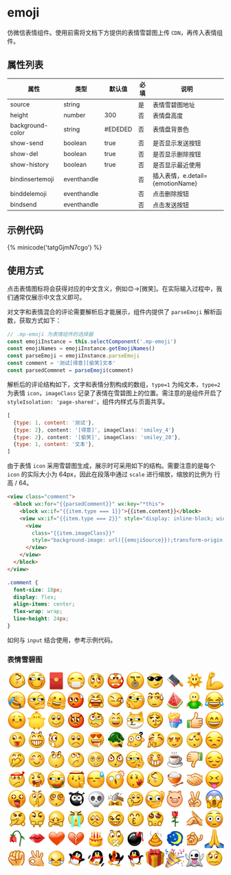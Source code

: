 # emoji

仿微信表情组件。使用前需将文档下方提供的表情雪碧图上传 `CDN`，再传入表情组件。

## 属性列表

| 属性             | 类型        | 默认值  | 必填 | 说明                             |
| ---------------- | ----------- | ------- | ---- | -------------------------------- |
| source           | string      |         | 是   | 表情雪碧图地址                   |
| height           | number      | 300     | 否   | 表情盘高度                       |
| background-color | string      | #EDEDED | 否   | 表情盘背景色                     |
| show-send        | boolean     | true    | 否   | 是否显示发送按钮                 |
| show-del         | boolean     | true    | 否   | 是否显示删除按钮                 |
| show-history     | boolean     | true    | 否   | 是否显示最近使用                 |
| bindinsertemoji  | eventhandle |         | 否   | 插入表情，e.detail={emotionName} |
| binddelemoji     | eventhandle |         | 否   | 点击删除按钮                     |
| bindsend         | eventhandle |         | 否   | 点击发送按钮                     |

## 示例代码
{% minicode('tatgGjmN7cgo') %}

## 使用方式

点击表情图标将会获得对应的中文含义，例如😊->[微笑]。在实际输入过程中，我们通常仅展示中文含义即可。

对文字和表情混合的评论需要解析后才能展示，组件内提供了 `parseEmoji` 解析函数，获取方式如下：

```js
// .mp-emoji 为表情组件的选择器
const emojiInstance = this.selectComponent('.mp-emoji')
const emojiNames = emojiInstance.getEmojiNames()
const parseEmoji = emojiInstance.parseEmoji
const comment = '测试[得意][偷笑]文本'
const parsedCommnet = parseEmoji(comment)
```

解析后的评论结构如下，文字和表情分割构成的数组，`type=1` 为纯文本，`type=2` 为表情 `icon`，`imageClass` 记录了表情在雪碧图上的位置。需注意的是组件开启了 `styleIsolation: 'page-shared'`，组件内样式与页面共享。

```js
[
  {type: 1, content: '测试'},
  {type: 2}, content: '[得意]', imageClass: 'smiley_4'}
  {type: 2}, content: '[偷笑]', imageClass: 'smiley_20'},
  {type: 1, content: '文本'},
]
```

由于表情 `icon` 采用雪碧图生成，展示时可采用如下的结构。需要注意的是每个 `icon` 的实际大小为 64px，因此在段落中通过 `scale` 进行缩放，缩放的比例为 行高 / 64。

```html
<view class="comment">
  <block wx:for="{{parsedComment}}" wx:key="*this">
    <block wx:if="{{item.type === 1}}">{{item.content}}</block>
    <view wx:if="{{item.type === 2}}" style="display: inline-block; width: {{lineHeight}}px; height: {{lineHeight}}px">
      <view 
        class="{{item.imageClass}}"
        style="background-image: url({{emojiSource}});transform-origin: 0 0; transform: scale({{lineHeight / 64}});">
      </view>
    </view>
  </block>
</view>
```

```css
.comment {
  font-size: 18px;
  display: flex;
  align-items: center;
  flex-wrap: wrap;
  line-height: 24px;
}
```

如何与 `input` 结合使用，参考示例代码。

### 表情雪碧图

![emoji-sprite](./img/emoji-sprite.png)